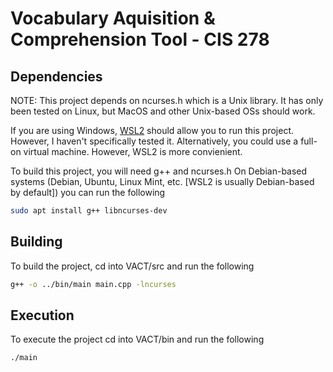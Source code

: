 # Vocabulary Aquisition & Comprehension Tool - CIS 278

## Dependencies
NOTE: This project depends on ncurses.h which is a Unix library. It has only been tested on Linux, but MacOS and other Unix-based OSs should work. 

If you are using Windows, [WSL2](https://www.windowscentral.com/how-install-wsl2-windows-10) should allow you to run this project. However, I haven't specifically tested it. Alternatively, you could use a full-on virtual machine. However, WSL2 is more convienient.

To build this project, you will need g++ and ncurses.h
On Debian-based systems (Debian, Ubuntu, Linux Mint, etc. [WSL2 is usually Debian-based by default]) you can run the following
```bash
sudo apt install g++ libncurses-dev
```

## Building
To build the project, cd into VACT/src and run the following
```bash
g++ -o ../bin/main main.cpp -lncurses
```
## Execution
To execute the project cd into VACT/bin and run the following
```bash
./main
```





